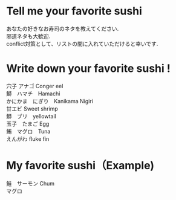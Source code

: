 # Tell me your favorite sushi
あなたの好きなお寿司のネタを教えてください.</br>
邪道ネタも大歓迎.</br>
conflict対策として、リストの間に入れていただけると幸いです.</br>

# Write down your favorite sushi !
穴子 アナゴ Conger eel</br>
鰤　ハマチ　Hamachi</br>
かにかま　にぎり　Kanikama Nigiri</br>
甘エビ Sweet shrimp</br>
鰤　ブリ　yellowtail</br>
玉子　たまご Egg</br>
鮪　マグロ　Tuna</br>
えんがわ fluke fin</br>

# My favorite sushi（Example) 
鮭　サーモン Chum</br>
マグロ
